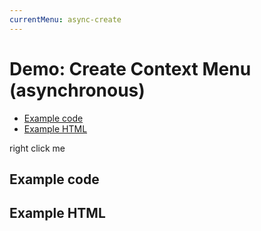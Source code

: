 ```yaml
---
currentMenu: async-create 
---
```


# Demo: Create Context Menu (asynchronous)

<!-- START doctoc generated TOC please keep comment here to allow auto update -->
<!-- DON'T EDIT THIS SECTION, INSTEAD RE-RUN doctoc TO UPDATE -->


- [Example code](#example-code)
- [Example HTML](#example-html)

<!-- END doctoc generated TOC please keep comment here to allow auto update -->

<span class="context-menu-one btn btn-neutral">right click me</span>

## Example code

<script type="text/javascript" class="showcase">
$(function(){
    // some build handler to call asynchronously
    function createSomeMenu() {
        return {
            callback: function(e, key, currentMenuData, rootMenuData) {
                var m = "clicked: " + key;
                window.console && console.log(m) || alert(m);
            },
            items: {
                "edit": {name: "Edit", icon: "edit"},
                "cut": {name: "Cut", icon: "cut"},
                "copy": {name: "Copy", icon: "copy"}
            }
        };
    }

    // some asynchronous click handler
    $('.context-menu-one').on('mouseup', function(e){
        var $this = $(this);
        // store a callback on the trigger
        $this.data('runCallbackThingie', createSomeMenu);
        var _offset = $this.offset(),
            position = {
                x: _offset.left + 10, 
                y: _offset.top + 10
            }
        // open the contextMenu asynchronously
        setTimeout(function(){ $this.contextMenu(position); }, 1000);
    });

    // setup context menu
    $.contextMenu({
        selector: '.context-menu-one',
        trigger: 'none',
        build: function(e, $trigger) {
            e.preventDefault();
        
            // pull a callback from the trigger
            return $trigger.data('runCallbackThingie')();
        }
    });
});
</script>

## Example HTML
<div style="display:none;" class="showcase" data-showcase-import=".context-menu-one"></div>